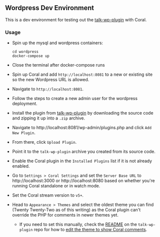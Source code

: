 ## Wordpress Dev Environment

This is a dev environment for testing out the [talk-wp-plugin](https://github.com/sfstandard/talk-wp-plugin) with Coral.

### Usage

- Spin up the mysql and wordpress containers:

    ```
    cd wordpress
    docker-compose up
    ```

- Close the terminal after docker-compose runs

- Spin up Coral and add `http://localhost:8081` to a new or existing site so the new Wordpress URL is allowed.

- Navigate to `http://localhost:8081`.

- Follow the steps to create a new admin user for the wordpress deployment.

- Install the plugin from [talk-wp-plugin](https://github.com/sfstandard/talk-wp-plugin) by downloading the source code and zipping it up into a `.zip` archive.

- Navigate to http://localhost:8081/wp-admin/plugins.php and click `Add New Plugin`.

- From there, click `Upload Plugin`.

- Point it to the `talk-wp-plugin` archive you created from its source code.

- Enable the Coral plugin in the `Installed Plugins` list if it is not already enabled.

- Go to `Settings > Coral Settings` and set the `Server Base URL` to http://localhost:3000 or http://localhost:8080 based on whether you're running Coral standalone or in watch mode.

- Set the Coral stream version to `v5+`.

- Head to `Appearance > Themes` and select the oldest theme you can find (Twenty Twenty-Two as of this writing) as the Coral plugin can't override the PHP for comments in newer themes yet.
    - If you need to set this manually, check the [README](https://github.com/sfstandard/talk-wp-plugin?tab=readme-ov-file#theme-usage) on the `talk-wp-plugin` repo for how to [edit the theme to show Coral comments](https://github.com/sfstandard/talk-wp-plugin?tab=readme-ov-file#theme-usage).
